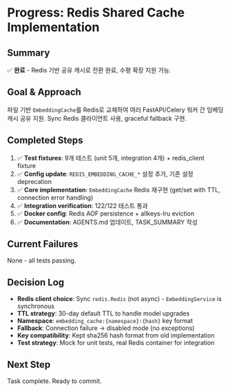 # Progress: Redis Shared Cache Implementation

## Summary
✅ **완료** - Redis 기반 공유 캐시로 전환 완료, 수평 확장 지원 가능.

## Goal & Approach
파일 기반 `EmbeddingCache`를 Redis로 교체하여 여러 FastAPI/Celery 워커 간 임베딩 캐시 공유 지원. Sync Redis 클라이언트 사용, graceful fallback 구현.

## Completed Steps
1. ✅ **Test fixtures**: 9개 테스트 (unit 5개, integration 4개) + redis_client fixture
2. ✅ **Config update**: `REDIS_EMBEDDING_CACHE_*` 설정 추가, 기존 설정 deprecation
3. ✅ **Core implementation**: `EmbeddingCache` Redis 재구현 (get/set with TTL, connection error handling)
4. ✅ **Integration verification**: 122/122 테스트 통과
5. ✅ **Docker config**: Redis AOF persistence + allkeys-lru eviction
6. ✅ **Documentation**: AGENTS.md 업데이트, TASK_SUMMARY 작성

## Current Failures
None - all tests passing.

## Decision Log
- **Redis client choice**: Sync `redis.Redis` (not async) - `EmbeddingService` is synchronous
- **TTL strategy**: 30-day default TTL to handle model upgrades
- **Namespace**: `embedding_cache:{namespace}:{hash}` key format
- **Fallback**: Connection failure → disabled mode (no exceptions)
- **Key compatibility**: Kept sha256 hash format from old implementation
- **Test strategy**: Mock for unit tests, real Redis container for integration

## Next Step
Task complete. Ready to commit.
